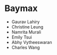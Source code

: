 # Baymax

* Gaurav Lahiry
* Christine Leung
* Namrita Murali
* Emily Tsui
* Abhy Vytheeswaran
* Charles Wang
